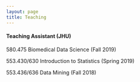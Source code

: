 ```yaml
---
layout: page
title: Teaching
---
```

<h4>Teaching Assistant (JHU)</h4>

580.475     Biomedical Data Science (Fall 2019)

553.430/630 Introduction to Statistics (Spring 2019)

553.436/636 Data Mining (Fall 2018)
